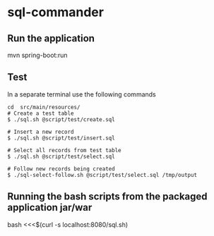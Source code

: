 # sql-commander

## Run the application
mvn spring-boot:run

## Test

In a separate terminal use the following commands
```
cd  src/main/resources/
# Create a test table
$ ./sql.sh @script/test/create.sql

# Insert a new record
$ ./sql.sh @script/test/insert.sql

# Select all records from test table
$ ./sql.sh @script/test/select.sql

# Follow new records being created
$ ./sql-select-follow.sh @script/test/select.sql /tmp/output
```

## Running the bash scripts from the packaged application jar/war

bash <<<$(curl -s localhost:8080/sql.sh) 